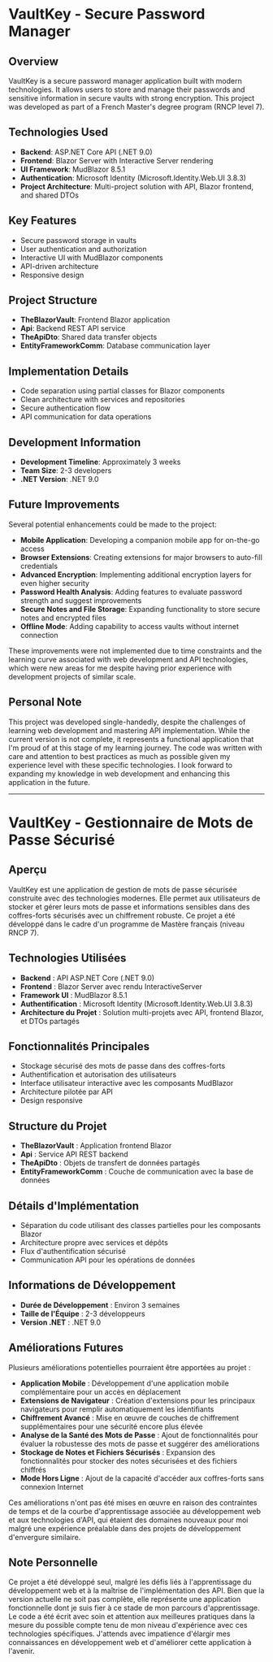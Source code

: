 ﻿# VaultKey - Secure Password Manager

## Overview
VaultKey is a secure password manager application built with modern technologies. It allows users to store and manage their passwords and sensitive information in secure vaults with strong encryption. This project was developed as part of a French Master's degree program (RNCP level 7).

## Technologies Used
- **Backend**: ASP.NET Core API (.NET 9.0)
- **Frontend**: Blazor Server with Interactive Server rendering
- **UI Framework**: MudBlazor 8.5.1
- **Authentication**: Microsoft Identity (Microsoft.Identity.Web.UI 3.8.3)
- **Project Architecture**: Multi-project solution with API, Blazor frontend, and shared DTOs

## Key Features
- Secure password storage in vaults
- User authentication and authorization
- Interactive UI with MudBlazor components
- API-driven architecture
- Responsive design

## Project Structure
- **TheBlazorVault**: Frontend Blazor application
- **Api**: Backend REST API service
- **TheApiDto**: Shared data transfer objects
- **EntityFrameworkComm**: Database communication layer

## Implementation Details
- Code separation using partial classes for Blazor components
- Clean architecture with services and repositories
- Secure authentication flow
- API communication for data operations

## Development Information
- **Development Timeline**: Approximately 3 weeks
- **Team Size**: 2-3 developers
- **.NET Version**: .NET 9.0

## Future Improvements
Several potential enhancements could be made to the project:
- **Mobile Application**: Developing a companion mobile app for on-the-go access
- **Browser Extensions**: Creating extensions for major browsers to auto-fill credentials
- **Advanced Encryption**: Implementing additional encryption layers for even higher security
- **Password Health Analysis**: Adding features to evaluate password strength and suggest improvements
- **Secure Notes and File Storage**: Expanding functionality to store secure notes and encrypted files
- **Offline Mode**: Adding capability to access vaults without internet connection

These improvements were not implemented due to time constraints and the learning curve associated with web development and API technologies, which were new areas for me despite having prior experience with development projects of similar scale.

## Personal Note
This project was developed single-handedly, despite the challenges of learning web development and mastering API implementation. While the current version is not complete, it represents a functional application that I'm proud of at this stage of my learning journey. The code was written with care and attention to best practices as much as possible given my experience level with these specific technologies. I look forward to expanding my knowledge in web development and enhancing this application in the future.

---

# VaultKey - Gestionnaire de Mots de Passe Sécurisé

## Aperçu
VaultKey est une application de gestion de mots de passe sécurisée construite avec des technologies modernes. Elle permet aux utilisateurs de stocker et gérer leurs mots de passe et informations sensibles dans des coffres-forts sécurisés avec un chiffrement robuste. Ce projet a été développé dans le cadre d'un programme de Mastère français (niveau RNCP 7).

## Technologies Utilisées
- **Backend** : API ASP.NET Core (.NET 9.0)
- **Frontend** : Blazor Server avec rendu InteractiveServer
- **Framework UI** : MudBlazor 8.5.1
- **Authentification** : Microsoft Identity (Microsoft.Identity.Web.UI 3.8.3)
- **Architecture du Projet** : Solution multi-projets avec API, frontend Blazor, et DTOs partagés

## Fonctionnalités Principales
- Stockage sécurisé des mots de passe dans des coffres-forts
- Authentification et autorisation des utilisateurs
- Interface utilisateur interactive avec les composants MudBlazor
- Architecture pilotée par API
- Design responsive

## Structure du Projet
- **TheBlazorVault** : Application frontend Blazor
- **Api** : Service API REST backend
- **TheApiDto** : Objets de transfert de données partagés
- **EntityFrameworkComm** : Couche de communication avec la base de données

## Détails d'Implémentation
- Séparation du code utilisant des classes partielles pour les composants Blazor
- Architecture propre avec services et dépôts
- Flux d'authentification sécurisé
- Communication API pour les opérations de données

## Informations de Développement
- **Durée de Développement** : Environ 3 semaines
- **Taille de l'Équipe** : 2-3 développeurs
- **Version .NET** : .NET 9.0

## Améliorations Futures
Plusieurs améliorations potentielles pourraient être apportées au projet :
- **Application Mobile** : Développement d'une application mobile complémentaire pour un accès en déplacement
- **Extensions de Navigateur** : Création d'extensions pour les principaux navigateurs pour remplir automatiquement les identifiants
- **Chiffrement Avancé** : Mise en œuvre de couches de chiffrement supplémentaires pour une sécurité encore plus élevée
- **Analyse de la Santé des Mots de Passe** : Ajout de fonctionnalités pour évaluer la robustesse des mots de passe et suggérer des améliorations
- **Stockage de Notes et Fichiers Sécurisés** : Expansion des fonctionnalités pour stocker des notes sécurisées et des fichiers chiffrés
- **Mode Hors Ligne** : Ajout de la capacité d'accéder aux coffres-forts sans connexion Internet

Ces améliorations n'ont pas été mises en œuvre en raison des contraintes de temps et de la courbe d'apprentissage associée au développement web et aux technologies d'API, qui étaient des domaines nouveaux pour moi malgré une expérience préalable dans des projets de développement d'envergure similaire.

## Note Personnelle
Ce projet a été développé seul, malgré les défis liés à l'apprentissage du développement web et à la maîtrise de l'implémentation des API. Bien que la version actuelle ne soit pas complète, elle représente une application fonctionnelle dont je suis fier à ce stade de mon parcours d'apprentissage. Le code a été écrit avec soin et attention aux meilleures pratiques dans la mesure du possible compte tenu de mon niveau d'expérience avec ces technologies spécifiques. J'attends avec impatience d'élargir mes connaissances en développement web et d'améliorer cette application à l'avenir.
